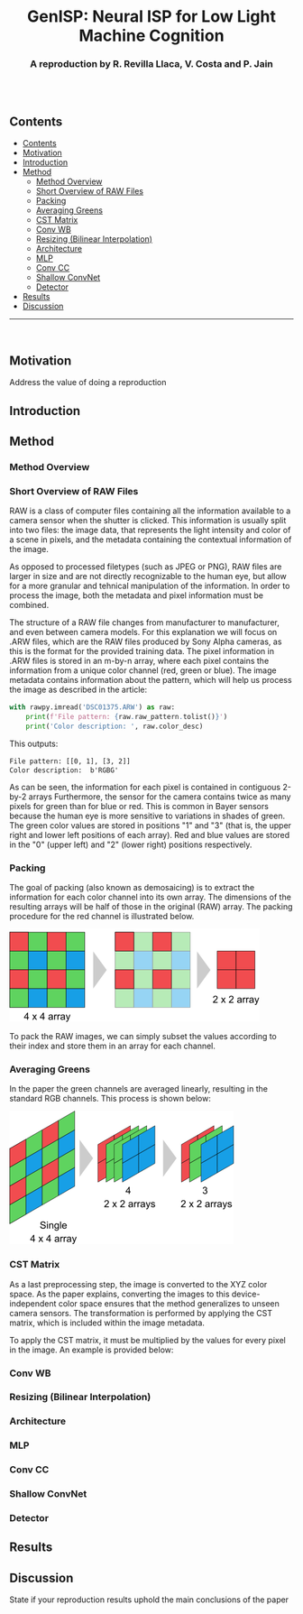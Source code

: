 <h1 style="text-align: center;">GenISP: Neural ISP for Low Light Machine Cognition</h1>

<h3 style="text-align: center;">A reproduction by R. Revilla Llaca, V. Costa and P. Jain</h2>

<br><br>


## Contents
- [Contents](#contents)
- [Motivation](#motivation)
- [Introduction](#introduction)
- [Method](#method)
  - [Method Overview](#method-overview)
  - [Short Overview of RAW Files](#short-overview-of-raw-files)
  - [Packing](#packing)
  - [Averaging Greens](#averaging-greens)
  - [CST Matrix](#cst-matrix)
  - [Conv WB](#conv-wb)
  - [Resizing (Bilinear Interpolation)](#resizing-bilinear-interpolation)
  - [Architecture](#architecture)
  - [MLP](#mlp)
  - [Conv CC](#conv-cc)
  - [Shallow ConvNet](#shallow-convnet)
  - [Detector](#detector)
- [Results](#results)
- [Discussion](#discussion)
***
<br>

## Motivation

Address the value of doing a reproduction

## Introduction
## Method
### Method Overview
### Short Overview of RAW Files
RAW is a class of computer files containing all the information available to a camera sensor when the shutter is clicked. This information is usually split into two files: the image data, that represents the light intensity and color of a scene in pixels, and the metadata containing the contextual information of the image. 


As opposed to processed filetypes (such as JPEG or PNG), RAW files are larger in size and are not directly recognizable to the human eye, but allow for a more granular and tehnical manipulation of the information. In order to process the image, both the metadata and pixel information must be combined. 

The structure of a RAW file changes from manufacturer to manufacturer, and even between camera models. For this explanation we will focus on .ARW files, which are the RAW files produced by Sony Alpha cameras, as this is the format for the provided training data. The pixel information in .ARW files is stored in an m-by-n array, where each pixel contains the information from a unique color channel (red, green or blue). The image metadata contains information about the pattern, which will help us process the image as described in the article:

```python
with rawpy.imread('DSC01375.ARW') as raw:
    print(f'File pattern: {raw.raw_pattern.tolist()}')
    print('Color description: ', raw.color_desc)
```
This outputs:
```
File pattern: [[0, 1], [3, 2]]
Color description:  b'RGBG'
```
As can be seen, the information for each pixel is contained in contiguous 2-by-2 arrays Furthermore, the sensor for the camera contains twice as many pixels for green than for blue or red. This is common in Bayer sensors because the human eye is more sensitive to variations in shades of green. The green color values are stored in positions "1" and "3" (that is, the upper right and lower left positions of each array). Red and blue values are stored in the "0" (upper left) and "2" (lower right) positions respectively. 


### Packing

The goal of packing (also known as demosaicing) is to extract the information for each color channel into its own array. The dimensions of the resulting arrays will be half of those in the original (RAW) array. The packing procedure for the red channel is illustrated below. 

![](g7916.png)

To pack the RAW images, we can simply subset the values according to their index and store them in an array for each channel.

### Averaging Greens

In the paper the green channels are averaged linearly, resulting in the standard RGB channels. This process is shown below: 

![](g7985.png)

### CST Matrix

As a last preprocessing step, the image is converted to the XYZ color space. As the paper explains, converting the images to this device-independent color space ensures that the method generalizes to unseen camera sensors. The transformation is performed by applying the CST matrix, which is included within the image metadata. 

To apply the CST matrix, it must be multiplied by the values for every pixel in the image. An example is provided below:
 

### Conv WB

### Resizing (Bilinear Interpolation)
### Architecture
### MLP

### Conv CC
### Shallow ConvNet
### Detector
## Results
## Discussion
State if your reproduction results uphold the main conclusions of the paper
